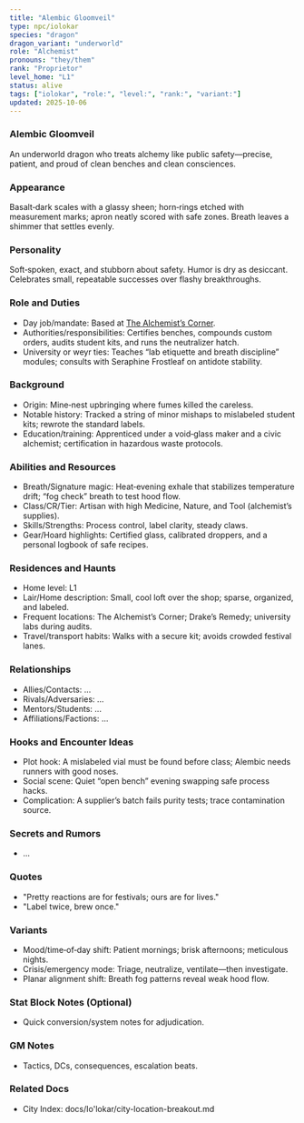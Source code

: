```yaml
---
title: "Alembic Gloomveil"
type: npc/iolokar
species: "dragon"
dragon_variant: "underworld"
role: "Alchemist"
pronouns: "they/them"
rank: "Proprietor"
level_home: "L1"
status: alive
tags: ["iolokar", "role:", "level:", "rank:", "variant:"]
updated: 2025-10-06
---
```

### Alembic Gloomveil

An underworld dragon who treats alchemy like public safety—precise, patient, and proud of clean benches and clean consciences.

### Appearance

Basalt‑dark scales with a glassy sheen; horn‑rings etched with measurement marks; apron neatly scored with safe zones. Breath leaves a shimmer that settles evenly.

### Personality

Soft‑spoken, exact, and stubborn about safety. Humor is dry as desiccant. Celebrates small, repeatable successes over flashy breakthroughs.

### Role and Duties

- Day job/mandate: Based at [The Alchemist’s Corner](docs/Io'lokar/Locations/the-alchemists-corner.md).
- Authorities/responsibilities: Certifies benches, compounds custom orders, audits student kits, and runs the neutralizer hatch.
- University or weyr ties: Teaches “lab etiquette and breath discipline” modules; consults with Seraphine Frostleaf on antidote stability.

### Background

- Origin: Mine‑nest upbringing where fumes killed the careless.
- Notable history: Tracked a string of minor mishaps to mislabeled student kits; rewrote the standard labels.
- Education/training: Apprenticed under a void‑glass maker and a civic alchemist; certification in hazardous waste protocols.

### Abilities and Resources

- Breath/Signature magic: Heat‑evening exhale that stabilizes temperature drift; “fog check” breath to test hood flow.
- Class/CR/Tier: Artisan with high Medicine, Nature, and Tool (alchemist’s supplies).
- Skills/Strengths: Process control, label clarity, steady claws.
- Gear/Hoard highlights: Certified glass, calibrated droppers, and a personal logbook of safe recipes.

### Residences and Haunts

- Home level: L1
- Lair/Home description: Small, cool loft over the shop; sparse, organized, and labeled.
- Frequent locations: The Alchemist’s Corner; Drake’s Remedy; university labs during audits.
- Travel/transport habits: Walks with a secure kit; avoids crowded festival lanes.

### Relationships

- Allies/Contacts: ...
- Rivals/Adversaries: ...
- Mentors/Students: ...
- Affiliations/Factions: ...

### Hooks and Encounter Ideas

- Plot hook: A mislabeled vial must be found before class; Alembic needs runners with good noses.
- Social scene: Quiet “open bench” evening swapping safe process hacks.
- Complication: A supplier’s batch fails purity tests; trace contamination source.

### Secrets and Rumors

- ...

### Quotes

- "Pretty reactions are for festivals; ours are for lives."
- "Label twice, brew once."

### Variants

- Mood/time‑of‑day shift: Patient mornings; brisk afternoons; meticulous nights.
- Crisis/emergency mode: Triage, neutralize, ventilate—then investigate.
- Planar alignment shift: Breath fog patterns reveal weak hood flow.

### Stat Block Notes (Optional)

- Quick conversion/system notes for adjudication.

### GM Notes

- Tactics, DCs, consequences, escalation beats.

### Related Docs

- City Index: docs/Io'lokar/city-location-breakout.md
